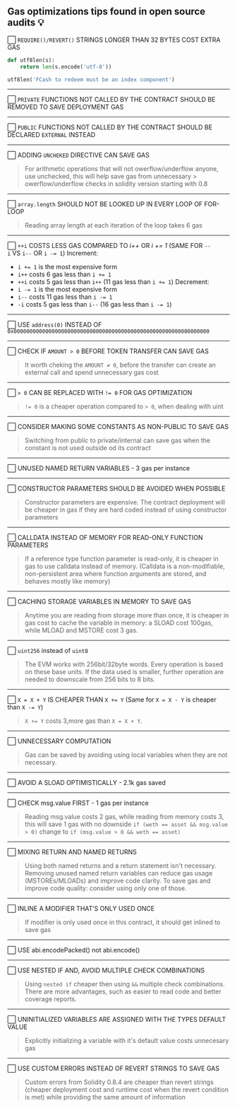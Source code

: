 ## Gas optimizations tips found in open source audits 💡

⬜   `REQUIRE()/REVERT()` STRINGS LONGER THAN 32 BYTES COST EXTRA GAS
```python
def utf8len(s):
    return len(s.encode('utf-8'))

utf8len('FCash to redeem must be an index component')
```

---

⬜  `PRIVATE` FUNCTIONS NOT CALLED BY THE CONTRACT SHOULD BE REMOVED TO SAVE DEPLOYMENT GAS

---

⬜ `PUBLIC` FUNCTIONS NOT CALLED BY THE CONTRACT SHOULD BE DECLARED `EXTERNAL` INSTEAD

---

⬜   ADDING `UNCHEKED` DIRECTIVE CAN SAVE GAS
> For arithmetic operations that will not owerflow/underflow anyone, use unchecked, this will help save gas from unnecessary > owerflow/underflow checks in solidity version starting with 0.8

---

⬜   `array.length` SHOULD NOT BE LOOKED UP IN EVERY LOOP OF FOR-LOOP
> Reading array length at each iteration of the loop takes 6 gas

---

⬜   `++i` COSTS LESS GAS COMPARED TO *i++* OR *i += 1* (SAME FOR `--i` VS `i--` OR `i -= 1`)
    Increment:
- `i += 1` is the most expensive form
- `i++` costs 6 gas less than `i += 1`
- `++i` costs 5 gas less than `i++` (11 gas less than `i += 1`)
    Decrement:
- `i -= 1` is the most expensive form
- `i--` costs 11 gas less than `i -= 1`
- `-i` costs 5 gas less than `i--` (16 gas less than `i -= 1`)
---

⬜   USE `address(0)` INSTEAD OF `0x00000000000000000000000000000000000000000000000000000000000000`

---

⬜   CHECK IF `AMOUNT > 0` BEFORE TOKEN TRANSFER CAN SAVE GAS
> It worth cheking the `AMOUNT ≠ 0`, before the transfer can create an external call and spend unnecessary gas cost

---

⬜   `> 0` CAN BE REPLACED WITH `!= 0` FOR GAS OPTIMIZATION
> `!= 0` is a cheaper operation compared to `> 0`, when dealing with uint

---

⬜   CONSIDER MAKING SOME CONSTANTS AS NON-PUBLIC TO SAVE GAS
> Switching from public to private/internal can save gas when the constant is not used outside od its contract
---

⬜ UNUSED NAMED RETURN VARIABLES - 3 gas per instance

---

⬜  CONSTRUCTOR PARAMETERS SHOULD BE AVOIDED WHEN POSSIBLE
> Constructor parameters are expensive. The contract deployment will be cheaper in gas if they are hard coded instead of using constructor parameters

---

⬜  CALLDATA INSTEAD OF MEMORY FOR READ-ONLY FUNCTION PARAMETERS
> If a reference type function parameter is read-only, it is cheaper in gas to use calldata instead of memory. (Calldata is a non-modifiable, non-persistent area where function arguments are stored, and behaves mostly like memory)
--- 

⬜  CACHING STORAGE VARIABLES IN MEMORY TO SAVE GAS
> Anytime you are reading from storage more than once, it is cheaper in gas cost to cache the variable in memory: a SLOAD cost 100gas, while MLOAD and MSTORE cost 3 gas.
--- 

⬜  `uint256` instead of `uint8`
> The EVM works with 256bit/32byte words. Every operation is based on these base units. If the data used is smaller, further operation are needed to downscale from 256 bits to 8 bits.
--- 

⬜  `X = X + Y` IS CHEAPER THAN `X += Y` (Same for `X = X - Y` is cheaper than `X -= Y`)
> `X += Y` costs 3,more gas than `X = X + Y`.
---

⬜ UNNECESSARY COMPUTATION
> Gas can be saved by avoiding using local variables when they are not necessary.
---

⬜ AVOID A SLOAD OPTIMISTICALLY - 2.1k gas saved

---

⬜ CHECK msg.value FIRST - 1 gas per instance
> Reading msg.value costs 2 gas, while reading from memory costs 3, this will save 1 gas with no downside
> `if (weth == asset && msg.value > 0)` change to `if (msg.value > 0 && weth == asset)`
---

⬜ MIXING RETURN AND NAMED RETURNS
> Using both named returns and a return statement isn't necessary. Removing unused named return variables can reduce gas usage (MSTOREs/MLOADs) and improve code clarity. 
> To save gas and improve code quality: consider using only one of those.
---

⬜ INLINE A MODIFIER THAT’S ONLY USED ONCE
> If modifier is only used once in this contract, it should get inlined to save gas
---

⬜  USE abi.encodePacked() not abi.encode()

---

⬜ USE NESTED IF AND, AVOID MULTIPLE CHECK COMBINATIONS 
> Using `nested if` cheaper then using `&&` multiple check combinations. There are more advantages, such as easier to read code and better coverage reports.

---

⬜ UNINITIALIZED VARIABLES ARE ASSIGNED WITH THE TYPES DEFAULT VALUE
> Explicitly initializing a variable with it's default value costs unnecesary gas

---
⬜ USE CUSTOM ERRORS INSTEAD OF REVERT STRINGS TO SAVE GAS
> Custom errors from Solidity 0.8.4 are cheaper than revert strings (cheaper deployment cost and runtime cost when the revert condition is met) while providing the same amount of information
> 
